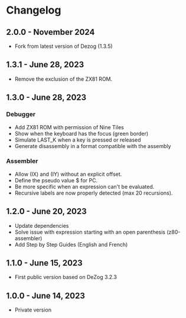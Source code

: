 # Changelog

## 2.0.0 - November 2024

* Fork from latest version of Dezog (1.3.5)


## 1.3.1 - June 28, 2023

* Remove the exclusion of the ZX81 ROM.

## 1.3.0 - June 28, 2023

### Debugger

* Add ZX81 ROM with permission of Nine Tiles
* Show when the keyboard has the focus (green border)
* Simulate LAST_K when a key is pressed or released
* Generate disassembly in a format compatible with the assembly

### Assembler

* Allow (IX) and (IY) without an explicit offset. 
* Define the pseudo value $ for PC.
* Be more specific when an expression can't be evaluated.
* Recursive labels are now properly detected (max 20 recursions).

## 1.2.0 - June 20, 2023

* Update dependencies
* Solve issue with expression starting with an open parenthesis (z80-assembler)
* Add Step by Step Guides (English and French)

## 1.1.0 - June 15, 2023

* First public version based on DeZog 3.2.3

## 1.0.0 - June 14, 2023

* Private version
